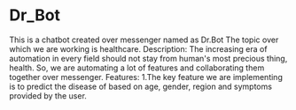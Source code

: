 # Dr_Bot
This is a chatbot created over messenger named as Dr.Bot
The topic over which we are working is healthcare.
Description: The increasing era of automation in every field should not stay from human's most precious thing, health.
             So, we are automating a lot of features and collaborating them together over messenger.
Features: 1.The key feature we are implementing is to predict the disease of based on age, gender, region and symptoms                 provided by the user.
